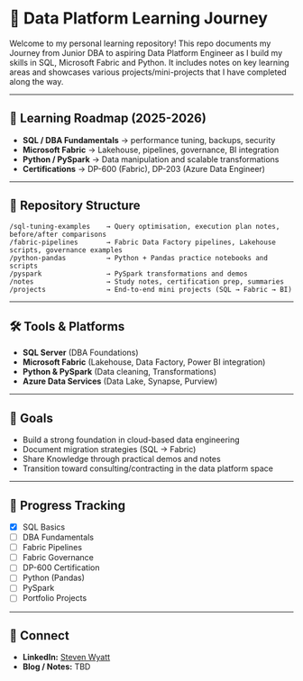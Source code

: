 
# 🚀 Data Platform Learning Journey

Welcome to my personal learning repository!
This repo documents my Journey from Junior DBA to aspiring Data Platform Engineer as I build my skills in SQL, Microsoft Fabric and Python. It includes notes on key learning areas and showcases various projects/mini-projects that I have completed along the way.

---

## 📅 Learning Roadmap (2025-2026)

- **SQL / DBA Fundamentals** → performance tuning, backups, security
- **Microsoft Fabric** → Lakehouse, pipelines, governance, BI integration
- **Python / PySpark** → Data manipulation and scalable transformations
- **Certifications** → DP-600 (Fabric), DP-203 (Azure Data Engineer) 
---

## 📂 Repository Structure

```
/sql-tuning-examples    → Query optimisation, execution plan notes, before/after comparisons
/fabric-pipelines       → Fabric Data Factory pipelines, Lakehouse scripts, governance examples
/python-pandas          → Python + Pandas practice notebooks and scripts
/pyspark                → PySpark transformations and demos
/notes                  → Study notes, certification prep, summaries
/projects               → End-to-end mini projects (SQL → Fabric → BI)
```
---

## 🛠 Tools & Platforms

- **SQL Server** (DBA Foundations)
- **Microsoft Fabric** (Lakehouse, Data Factory, Power BI integration)
- **Python & PySpark** (Data cleaning, Transformations)
- **Azure Data Services** (Data Lake, Synapse, Purview)

---

## 🎯 Goals

- Build a strong foundation in cloud-based data engineering
- Document migration strategies (SQL → Fabric)
- Share Knowledge through practical demos and notes
- Transition toward consulting/contracting in the data platform space
  
---

## 📌 Progress Tracking

- [x] SQL Basics
- [ ] DBA Fundamentals
- [ ] Fabric Pipelines
- [ ] Fabric Governance
- [ ] DP-600 Certification
- [ ] Python (Pandas)
- [ ] PySpark
- [ ] Portfolio Projects

---

## 🤝 Connect

- **LinkedIn:** [Steven Wyatt](www.linkedin.com/in/steven-wyatt-0737a624a)
- **Blog / Notes:** TBD
